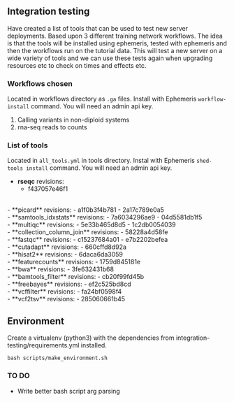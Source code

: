 ## Integration testing

Have created a list of tools that can be used to test new server deployments. Based upon 3 different training network workflows. The idea is that the tools will be installed using ephemeris, tested with ephemeris and then the workflows run on the tutorial data. This will test a new server on a wide variety of tools and we can use these tests again when upgrading resources etc to check on times and effects etc.

### Workflows chosen 

Located in workflows directory as `.ga` files. Install with Ephemeris `workflow-install` command. You will need an admin api key.

1. Calling variants in non-diploid systems
2. rna-seq reads to counts

### List of tools

Located in `all_tools.yml` in tools directory. Instal with Ephemeris `shed-tools install` command. You will need an admin api key.

- **rseqc**
  revisions:
  - f437057e46f1
</br>
- **picard**
  revisions:
  - a1f0b3f4b781
  - 2a17c789e0a5
</br>
- **samtools_idxstats**
  revisions:
  - 7a6034296ae9
  - 04d5581db1f5
</br>
- **multiqc**
  revisions:
  - 5e33b465d8d5
  - 1c2db0054039
</br>
- **collection_column_join**
  revisions:
  - 58228a4d58fe
</br>
- **fastqc**
  revisions:
  - c15237684a01
  - e7b2202befea
</br>
- **cutadapt**
  revisions:
  - 660cffd8d92a
</br>
- **hisat2**
  revisions:
  - 6daca6da3059
</br>
- **featurecounts**
  revisions:
  - 1759d845181e
</br>
- **bwa**
  revisions:
  - 3fe632431b68
</br>
- **bamtools_filter**
  revisions:
  - cb20f99fd45b
</br>
- **freebayes**
  revisions:
  - ef2c525bd8cd
</br>
- **vcffilter**
  revisions:
  - fa24bf0598f4
</br>
- **vcf2tsv**
  revisions:
  - 285060661b45


## Environment

Create a virtualenv (python3) with the dependencies from integration-testing/requirements.yml installed.

```
bash scripts/make_environment.sh
```

### TO DO

* Write better bash script arg parsing

